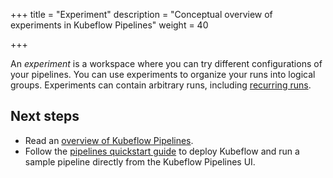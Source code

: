 +++
title = "Experiment"
description = "Conceptual overview of experiments in Kubeflow Pipelines"
weight = 40
                    
+++

An *experiment* is a workspace where you can try different configurations of
your pipelines. You can use experiments to organize your runs into logical
groups. Experiments can contain arbitrary runs, including 
[recurring runs](/docs/components/pipelines/overview/concepts/run/).

## Next steps

* Read an [overview of Kubeflow Pipelines](/docs/components/pipelines/overview/pipelines-overview/).
* Follow the [pipelines quickstart guide](/docs/components/pipelines/pipelines-quickstart/) 
  to deploy Kubeflow and run a sample pipeline directly from the Kubeflow 
  Pipelines UI.
